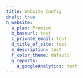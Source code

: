 ```yaml
---
title: Website Config
draft: true
h_website:
  a_plan: Premium
  b_baseurl: test
  c_private_email: test
  d_title_of_site: test
  e_description: test
  f_color_theme: default
  g_reports:
    a_googleAnalytics: test
---
```


